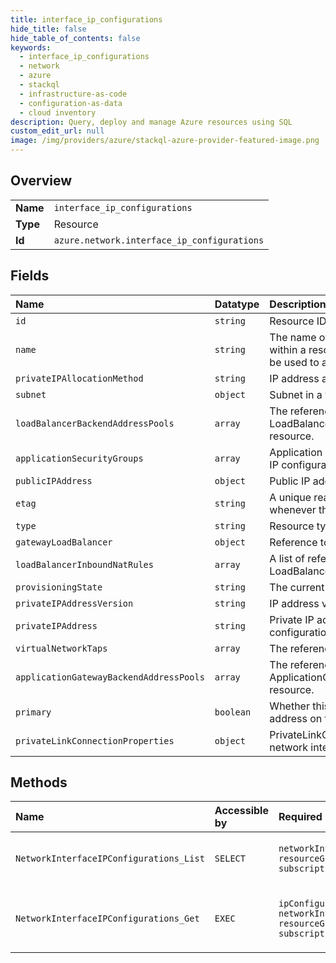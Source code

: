 ```yaml
---
title: interface_ip_configurations
hide_title: false
hide_table_of_contents: false
keywords:
  - interface_ip_configurations
  - network
  - azure    
  - stackql
  - infrastructure-as-code
  - configuration-as-data
  - cloud inventory
description: Query, deploy and manage Azure resources using SQL
custom_edit_url: null
image: /img/providers/azure/stackql-azure-provider-featured-image.png
---
```

  
    

## Overview
<table><tbody>
<tr><td><b>Name</b></td><td><code>interface_ip_configurations</code></td></tr>
<tr><td><b>Type</b></td><td>Resource</td></tr>
<tr><td><b>Id</b></td><td><code>azure.network.interface_ip_configurations</code></td></tr>
</tbody></table>

## Fields
| Name | Datatype | Description |
|:-----|:---------|:------------|
| `id` | `string` | Resource ID. |
| `name` | `string` | The name of the resource that is unique within a resource group. This name can be used to access the resource. |
| `privateIPAllocationMethod` | `string` | IP address allocation method. |
| `subnet` | `object` | Subnet in a virtual network resource. |
| `loadBalancerBackendAddressPools` | `array` | The reference to LoadBalancerBackendAddressPool resource. |
| `applicationSecurityGroups` | `array` | Application security groups in which the IP configuration is included. |
| `publicIPAddress` | `object` | Public IP address resource. |
| `etag` | `string` | A unique read-only string that changes whenever the resource is updated. |
| `type` | `string` | Resource type. |
| `gatewayLoadBalancer` | `object` | Reference to another subresource. |
| `loadBalancerInboundNatRules` | `array` | A list of references of LoadBalancerInboundNatRules. |
| `provisioningState` | `string` | The current provisioning state. |
| `privateIPAddressVersion` | `string` | IP address version. |
| `privateIPAddress` | `string` | Private IP address of the IP configuration. |
| `virtualNetworkTaps` | `array` | The reference to Virtual Network Taps. |
| `applicationGatewayBackendAddressPools` | `array` | The reference to ApplicationGatewayBackendAddressPool resource. |
| `primary` | `boolean` | Whether this is a primary customer address on the network interface. |
| `privateLinkConnectionProperties` | `object` | PrivateLinkConnection properties for the network interface. |
## Methods
| Name | Accessible by | Required Params | Description |
|:-----|:--------------|:----------------|:------------|
| `NetworkInterfaceIPConfigurations_List` | `SELECT` | `networkInterfaceName, resourceGroupName, subscriptionId` | Get all ip configurations in a network interface. |
| `NetworkInterfaceIPConfigurations_Get` | `EXEC` | `ipConfigurationName, networkInterfaceName, resourceGroupName, subscriptionId` | Gets the specified network interface ip configuration. |
